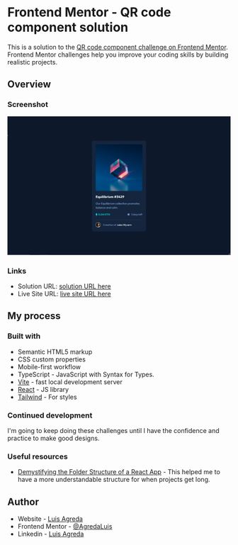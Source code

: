 # Frontend Mentor - QR code component solution

This is a solution to the [QR code component challenge on Frontend Mentor](https://www.frontendmentor.io/challenges/qr-code-component-iux_sIO_H). Frontend Mentor challenges help you improve your coding skills by building realistic projects. 

## Overview

### Screenshot

![](./screenshot.png)


### Links

- Solution URL: [solution URL here](https://github.com/AgredaLuis/nft-preview-card)
- Live Site URL: [live site URL here](https://agredaluis.github.io/nft-preview-card/)

## My process

### Built with

- Semantic HTML5 markup
- CSS custom properties
- Mobile-first workflow
- TypeScript - JavaScript with Syntax for Types.
- [Vite](https://vitejs.dev/) - fast local development server
- [React](https://reactjs.org/) - JS library
- [Tailwind](https://tailwindcss.com//) - For styles



### Continued development

I'm going to keep doing these challenges until I have the confidence and practice to make good designs.

### Useful resources

- [Demystifying the Folder Structure of a React App](https://medium.com/swlh/demystifying-the-folder-structure-of-a-react-app-c60b29d90836) - This helped me to have a more understandable structure for when projects get long.


## Author

- Website - [Luis Agreda](https://luisagredadev.vercel.app/)
- Frontend Mentor - [@AgredaLuis](https://www.frontendmentor.io/profile/@AgredaLuis)
- Linkedin - [Luis Agreda](https://www.linkedin.com/in/luisagreda/)
